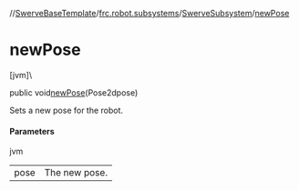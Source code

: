 //[SwerveBaseTemplate](../../../index.md)/[frc.robot.subsystems](../index.md)/[SwerveSubsystem](index.md)/[newPose](new-pose.md)

# newPose

[jvm]\

public void[newPose](new-pose.md)(Pose2dpose)

Sets a new pose for the robot.

#### Parameters

jvm

| | |
|---|---|
| pose | The new pose. |
